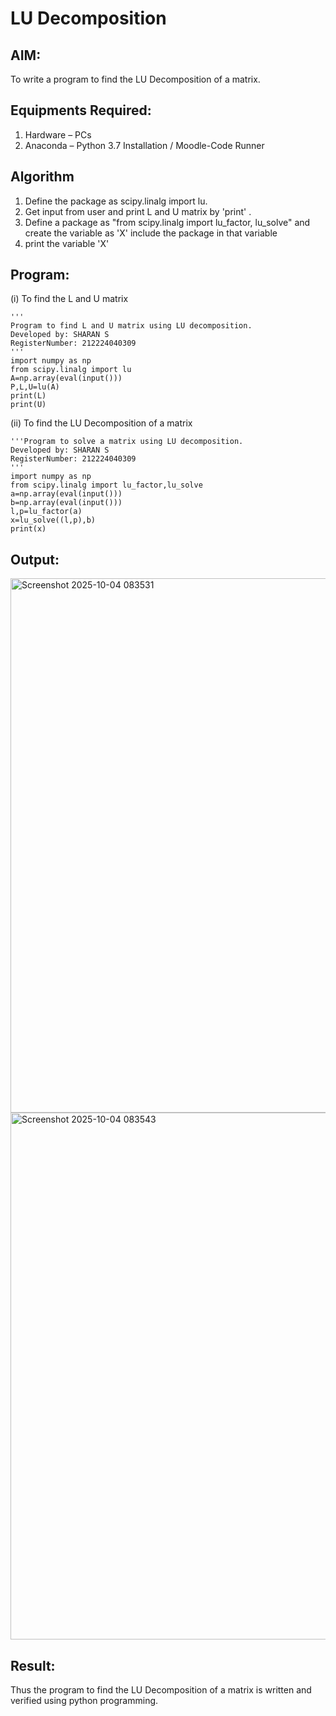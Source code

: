 # LU Decomposition 

## AIM:
To write a program to find the LU Decomposition of a matrix.

## Equipments Required:
1. Hardware – PCs
2. Anaconda – Python 3.7 Installation / Moodle-Code Runner

## Algorithm
1. Define the package as scipy.linalg import lu.
2. Get input from user and print L and U matrix by 'print' . 
3. Define a package as "from scipy.linalg import lu_factor, lu_solve" and create the variable as 'X' include the package in that variable 
4. print the variable 'X'

## Program:
(i) To find the L and U matrix
```
'''
Program to find L and U matrix using LU decomposition.
Developed by: SHARAN S
RegisterNumber: 212224040309
'''
import numpy as np
from scipy.linalg import lu
A=np.array(eval(input()))
P,L,U=lu(A)
print(L)
print(U)
```
(ii) To find the LU Decomposition of a matrix
```
'''Program to solve a matrix using LU decomposition.
Developed by: SHARAN S
RegisterNumber: 212224040309
'''
import numpy as np
from scipy.linalg import lu_factor,lu_solve
a=np.array(eval(input()))
b=np.array(eval(input()))
l,p=lu_factor(a)
x=lu_solve((l,p),b)
print(x)
```

## Output:
<img width="1216" height="855" alt="Screenshot 2025-10-04 083531" src="https://github.com/user-attachments/assets/ec60a8c7-a780-433a-8ccf-7650d53ceb9e" />
<img width="1233" height="843" alt="Screenshot 2025-10-04 083543" src="https://github.com/user-attachments/assets/2f3ba39d-3509-4897-8944-a86021b37a91" />




## Result:
Thus the program to find the LU Decomposition of a matrix is written and verified using python programming.

